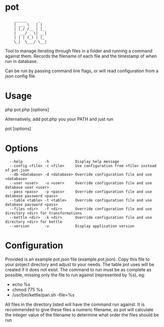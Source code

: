 pot
===
        ______     _
        | ___ \   | |
        | |_/ /__ | |_
        |  __/ _ \| __|
        | | | (_) | |_
        \_|  \___/ \__|

Tool to manage iterating through files in a folder and running a command against them.
Records the filename of each file and the timestamp of when run in database.

Can be run by passing command line flags, or will read configuration from a json config file.

Usage
=====

php pot.php [options]

Alternatively, add pot.php you your PATH and just run

pot [options]

Options
=======

```
  --help          -h            Display help message
  --config <file> -c <file>     Use configuration from <file> instead of pot.json
  --db <database> -d <database> Override configuration file and use <database>
  --user <user>   -u <user>     Override configuration file and use database user <user>
  --pass <pass>   -p <pass>     Override configuration file and use database password <pass>
  --table <table> -t <table>    Override configuration file and use database password <pass>
  --files <dir>   -f <dir>      Override configuration file and use directory <dir> for transformations
  --kettle <dir>  -k <dir>      Override configuration file and use directory <dir> for kettle
  --version       -v            Display application version
```

Configuration
=============

Provided is an example pot.json file (example.pot.json). Copy this file to your project directory and adjust to your needs.
The table pot uses will be created if it does not exist.
The command to run must be as complete as possible, missing only the file to run against (represented by %s), eg:
 * echo %s
 * chmod 775 %s
 * /usr/bin/kettle/pan.sh -file=%s

All files in the directory listed will have the command run against. It is recommended to give these files a numeric filename, as pot will calculate the integer value of the filename to determine what order the files should be run